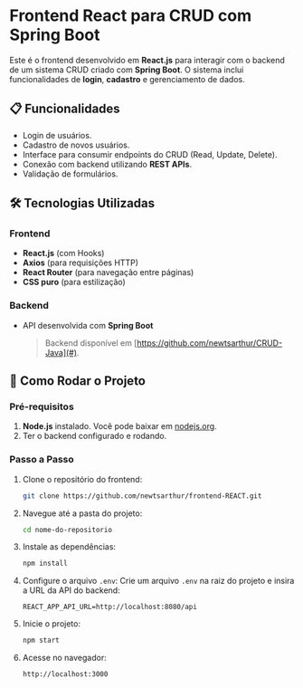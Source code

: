 # Frontend React para CRUD com Spring Boot

Este é o frontend desenvolvido em **React.js** para interagir com o backend de um sistema CRUD criado com **Spring Boot**. O sistema inclui funcionalidades de **login**, **cadastro** e gerenciamento de dados.

## 📋 Funcionalidades

- Login de usuários.
- Cadastro de novos usuários.
- Interface para consumir endpoints do CRUD (Read, Update, Delete).
- Conexão com backend utilizando **REST APIs**.
- Validação de formulários.

## 🛠️ Tecnologias Utilizadas

### Frontend
- **React.js** (com Hooks)
- **Axios** (para requisições HTTP)
- **React Router** (para navegação entre páginas)
- **CSS puro** (para estilização)

### Backend
- API desenvolvida com **Spring Boot**  
  > Backend disponível em [https://github.com/newtsarthur/CRUD-Java](#).

## 🚀 Como Rodar o Projeto

### Pré-requisitos
1. **Node.js** instalado. Você pode baixar em [nodejs.org](https://nodejs.org/).
2. Ter o backend configurado e rodando.

### Passo a Passo

1. Clone o repositório do frontend:
   ```bash
   git clone https://github.com/newtsarthur/frontend-REACT.git
   ```
2. Navegue até a pasta do projeto:
   ```bash
   cd nome-do-repositorio
   ```
3. Instale as dependências:
   ```bash
   npm install
   ```
4. Configure o arquivo `.env`:
   Crie um arquivo `.env` na raiz do projeto e insira a URL da API do backend:
   ```
   REACT_APP_API_URL=http://localhost:8080/api
   ```
5. Inicie o projeto:
   ```bash
   npm start
   ```
6. Acesse no navegador:
   ```
   http://localhost:3000
   ```